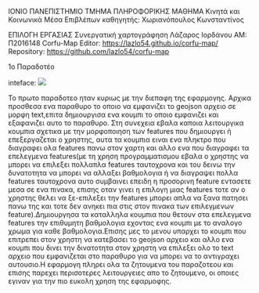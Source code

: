 ΙΟΝΙΟ ΠΑΝΕΠΙΣΤΗΜΙΟ
ΤΜΗΜΑ ΠΛΗΡΟΦΟΡΙΚΗΣ
ΜΑΘΗΜΑ
Κινητά και Κοινωνικά Μέσα
Επιβλέπων καθηγητής: Χωριανόπουλος Κωνσταντίνος

ΕΠΙΛΟΓΗ ΕΡΓΑΣΙΑΣ
Συνεργατική χαρτογράφηση
Λάζαρος Ιορδάνου
ΑΜ: Π2016148
Corfu-Map Editor: https://lazlo54.github.io/corfu-map/
Repository: https://github.com/lazlo54/corfu-map

1ο Παραδοτέο

inteface:
![](https://github.com/lazlo54/cscw/blob/master/projects/2016148/interface.png)

Το πρωτο παραδοτεο ηταν κυριως με την διεπαφη της εφαρμογης. Αρχικα προσθεσα ενα παραθυρο το οποιο να εμφανιζει το geojson αρχειο σε μορφη text,επιτα δημιουργισα ενα κουμπι το οποιο εμφανιζει και εξαφανιζει αυτο το παραθυρο. Στη συνεχεια εβαλα καποια λειτουργικα κουμπια σχετικα με την μορφοποιηση των features που δημιουργει ή επεξεργαζεται ο χρηστης, αυτα τα κουμπια ειναι ενα πληκτρο που διαγραφει ολα features πανω στον χαρτη και αλλο ενα που διαγραφει τα επελεγμενα features(με τη χρηση προγραμματισμου εβαλα ο χρηστης να μπορει να επιλεξει πολλαπλα features ταυτοχρονα και του δεινω την δυνατοτητα να μπορει να αλλαξει βαθμολογια ή να διαγραψει πολλα features ταυτοχρονα αυτο συμβαινει επειδη η προσορινη feature εντασετε μεσα σε ενα πινακα, επισης οταν γινει η επιλογη μιας features τοτε αν ο χρηστης θελει να ξε-επιλεξει την features μπορει απλα να ξανα πατησει πανω της και τοτε δεν ανηκει πια στις στον πινακα των επιλεγμενων feature).Δημιουργησα τα καταλληλα κουμπια που θετουν στα επελεγμενα features την επιθυμητη βαθμολογια εχοντας ενα κουμπι με το αναλογο χρωμα για καθε βαθμολογια.Επισης μες το μενου υπαρχει το κουμπι που επιτρεπει στον χρηστη να κατεβασει το geojson αρχειο και αλλο ενα κουμπι που δινει την δινατοτητα στον χρηστη να επιλεξει ολο το text αρχειο που εμφανιζεται στο παραθυρο για να μπορει να το αντιγραχει αυτουσιο.Η εφαρμογη πληρει ολα τα ζητουμενα του παραζοτεου και επισης παρεχει περισοτερες λειτουργειες απο το ζητουμενο, οι οποιες εγιναν για την πιο ευκολη χρηση της εφαρμοφης.
